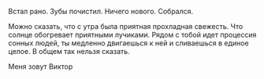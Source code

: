 Встал рано. Зубы почистил. Ничего нового. Собрался. 

Можно сказать, что с утра была приятная прохладная свежесть. Что солнце обогревает приятными лучиками. Рядом с тобой идет процессия сонных людей, ты медленно двигаешься к ней и сливаешься в единое целое. В общем так нельзя сказать. 

Меня зовут Виктор 




